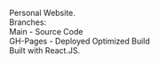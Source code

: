 Personal Website.  
Branches:  
Main - Source Code  
GH-Pages - Deployed Optimized Build  
Built with React.JS.